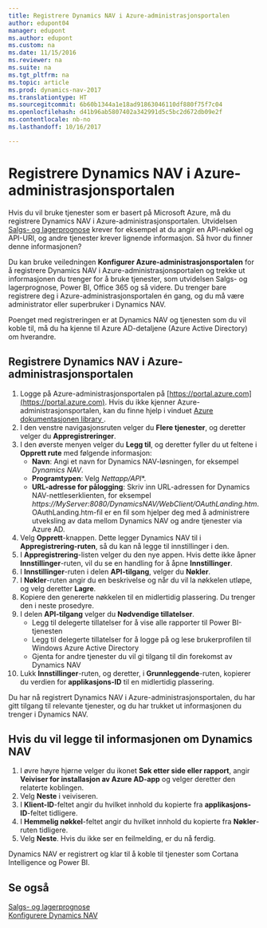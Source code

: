 ```yaml
---
title: Registrere Dynamics NAV i Azure-administrasjonsportalen
author: edupont04
manager: edupont
ms.author: edupont
ms.custom: na
ms.date: 11/15/2016
ms.reviewer: na
ms.suite: na
ms.tgt_pltfrm: na
ms.topic: article
ms.prod: dynamics-nav-2017
ms.translationtype: HT
ms.sourcegitcommit: 6b60b1344a1e18ad91863046110df880f75f7c04
ms.openlocfilehash: d41b96ab5807402a342991d5c5bc2d672db09e2f
ms.contentlocale: nb-no
ms.lasthandoff: 10/16/2017

---
```

# <a name="how-to-register-dynamics-nav-in-the-azure-management-portal"></a>Registrere Dynamics NAV i Azure-administrasjonsportalen
Hvis du vil bruke tjenester som er basert på Microsoft Azure, må du registrere Dynamics NAV i Azure-administrasjonsportalen. Utvidelsen [Salgs- og lagerprognose](ui-extensions-sales-forecast.md) krever for eksempel at du angir en API-nøkkel og API-URI, og andre tjenester krever lignende informasjon. Så hvor du finner denne informasjonen?

Du kan bruke veiledningen **Konfigurer Azure-administrasjonsportalen** for å registrere Dynamics NAV i Azure-administrasjonsportalen og trekke ut informasjonen du trenger for å bruke tjenester, som utvidelsen Salgs- og lagerprognose, Power BI, Office 365 og så videre. Du trenger bare registrere deg i Azure-administrasjonsportalen én gang, og du må være administrator eller superbruker i Dynamics NAV.

Poenget med registreringen er at Dynamics NAV og tjenesten som du vil koble til, må du ha kjenne til Azure AD-detaljene (Azure Active Directory) om hverandre.

## <a name="to-register-dynamics-nav-in-the-azure-management-portal"></a>Registrere Dynamics NAV i Azure-administrasjonsportalen
1. Logge på Azure-administrasjonsportalen på [https://portal.azure.com](https://portal.azure.com). Hvis du ikke kjenner Azure-administrasjonsportalen, kan du finne hjelp i vinduet [Azure dokumentasjonen library ](https://azure.microsoft.com/en-us/documentation/articles).
2. I den venstre navigasjonsruten velger du **Flere tjenester**, og deretter velger du **Appregistreringer**.
3. I den øverste menyen velger du **Legg til**, og deretter fyller du ut feltene i **Opprett rute** med følgende informasjon:
    - **Navn**: Angi et navn for Dynamics NAV-løsningen, for eksempel *Dynamics NAV*.
    - **Programtypen**: Velg **Nettapp*/API**.
    - **URL-adresse for pålogging**: Skriv inn URL-adressen for Dynamics NAV-nettleserklienten, for eksempel *https://MyServer:8080/DynamicsNAV/WebClient/OAuthLanding.htm*.
        OAuthLanding.htm-fil er en fil som hjelper deg med å administrere utveksling av data mellom Dynamics NAV og andre tjenester via Azure AD.
4. Velg **Opprett**-knappen.
    Dette legger Dynamics NAV til i **Appregistrering-ruten**, så du kan nå legge til innstillinger i den.
5. I **Appregistrering**-listen velger du den nye appen. Hvis dette ikke åpner **Innstillinger**-ruten, vil du se en handling for å åpne **Innstillinger**.
6. I **Innstillinger**-ruten i delen **API-tilgang**, velger du **Nøkler**.
7. I **Nøkler**-ruten angir du en beskrivelse og når du vil la nøkkelen utløpe, og velg deretter **Lagre**.
8. Kopiere den genererte nøkkelen til en midlertidig plassering. Du trenger den i neste prosedyre.
9. I delen **API-tilgang** velger du **Nødvendige tillatelser**.
    - Legg til delegerte tillatelser for å vise alle rapporter til Power BI-tjenesten
    - Legg til delegerte tillatelser for å logge på og lese brukerprofilen til Windows Azure Active Directory
    - Gjenta for andre tjenester du vil gi tilgang til din forekomst av Dynamics NAV
10. Lukk **Innstillinger**-ruten, og deretter, i **Grunnleggende**-ruten, kopierer du verdien for **applikasjons-ID** til en midlertidig plassering.

Du har nå registrert Dynamics NAV i Azure-administrasjonsportalen, du har gitt tilgang til relevante tjenester, og du har trukket ut informasjonen du trenger i Dynamics NAV.  

## <a name="to-add-the-information-to-dynamics-nav"></a>Hvis du vil legge til informasjonen om Dynamics NAV
1. I øvre høyre hjørne velger du ikonet **Søk etter side eller rapport**, angir **Veiviser for installasjon av Azure AD-app** og velger deretter den relaterte koblingen.
2. Velg **Neste** i veiviseren.
3. I **Klient-ID**-feltet angir du hvilket innhold du kopierte fra **applikasjons-ID**-feltet tidligere.
4. I **Hemmelig nøkkel**-feltet angir du hvilket innhold du kopierte fra **Nøkler**-ruten tidligere.
5. Velg **Neste**. Hvis du ikke ser en feilmelding, er du nå ferdig.

Dynamics NAV er registrert og klar til å koble til tjenester som Cortana Intelligence og Power BI.

## <a name="see-also"></a>Se også
[Salgs- og lagerprognose](ui-extensions-sales-forecast.md)  
[Konfigurere Dynamics NAV](setup.md)  

